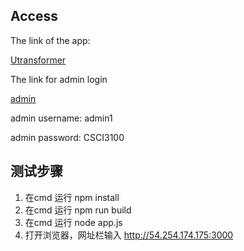 ## Access
The link of the app:

[Utransformer](http://54.254.174.175:3000/)

The link for admin login

[admin](http://54.254.174.175:3000/admin)

admin username: admin1

admin password: CSCI3100

## 测试步骤
1. 在cmd 运行 npm install
2. 在cmd 运行 npm run build
3. 在cmd 运行 node app.js
4. 打开浏览器，网址栏输入 http://54.254.174.175:3000



